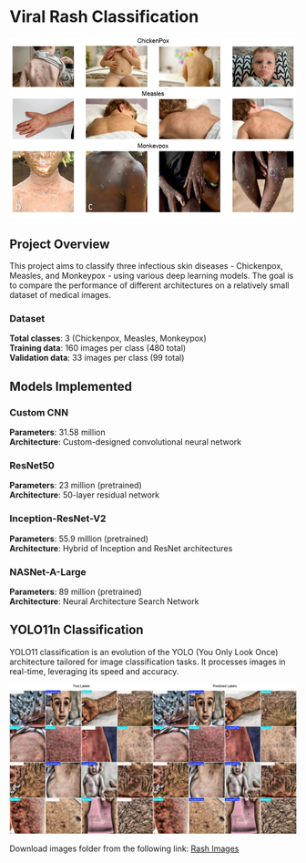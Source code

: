 # Viral Rash Classification
![alt text](rash_image.png)

## Project Overview
This project aims to classify three infectious skin diseases - Chickenpox, Measles, and Monkeypox - using various deep learning models. The goal is to compare the performance of different architectures on a relatively small dataset of medical images.

### Dataset

<b>Total classes</b>: 3 (Chickenpox, Measles, Monkeypox) </br>
<b>Training data</b>: 160 images per class (480 total)</br>
<b>Validation data</b>: 33 images per class (99 total)</br>

## Models Implemented

### Custom CNN

<b>Parameters</b>: 31.58 million</br>
<b>Architecture</b>: Custom-designed convolutional neural network</br>


### ResNet50

<b>Parameters</b>: 23 million (pretrained)</br>
<b>Architecture</b>: 50-layer residual network</br>


### Inception-ResNet-V2

<b>Parameters</b>: 55.9 million (pretrained)</br>
<b>Architecture</b>: Hybrid of Inception and ResNet architectures</br>


### NASNet-A-Large

<b>Parameters</b>: 89 million (pretrained)</br>
<b>Architecture</b>: Neural Architecture Search Network</br>

## YOLO11n Classification

<p>YOLO11 classification is an evolution of the YOLO (You Only Look Once) architecture tailored for image classification tasks. It processes images in real-time, leveraging its speed and accuracy.</p>

![alt text](YOLO_true_pred.png)

Download images folder from the following link:
<a href ='https://drive.google.com/file/d/1uRUF5hoAjwKuinrVuZV49FSMaXhrOHlZ/view?usp=sharing'> Rash Images</a>